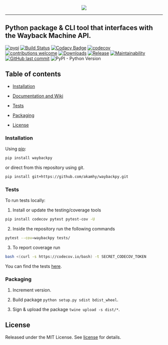 <div align="center">
  <img src="https://raw.githubusercontent.com/akamhy/waybackpy/master/assets/waybackpy_logo.svg"><br>
</div>

-----------------

## Python package & CLI tool that interfaces with the Wayback Machine API. 
[![pypi](https://img.shields.io/pypi/v/waybackpy.svg)](https://pypi.org/project/waybackpy/)
[![Build Status](https://github.com/akamhy/waybackpy/workflows/CI/badge.svg)](https://github.com/akamhy/waybackpy/actions?query=workflow%3ACI)
[![Codacy Badge](https://api.codacy.com/project/badge/Grade/255459cede9341e39436ec8866d3fb65)](https://www.codacy.com/manual/akamhy/waybackpy?utm_source=github.com&amp;utm_medium=referral&amp;utm_content=akamhy/waybackpy&amp;utm_campaign=Badge_Grade)
[![codecov](https://codecov.io/gh/akamhy/waybackpy/branch/master/graph/badge.svg)](https://codecov.io/gh/akamhy/waybackpy)
[![contributions welcome](https://img.shields.io/static/v1.svg?label=Contributions&message=Welcome&color=0059b3&style=flat-square)](https://github.com/akamhy/waybackpy/blob/master/CONTRIBUTING.md)
[![Downloads](https://pepy.tech/badge/waybackpy/month)](https://pepy.tech/project/waybackpy)
[![Release](https://img.shields.io/github/v/release/akamhy/waybackpy.svg)](https://github.com/akamhy/waybackpy/releases)
[![Maintainability](https://api.codeclimate.com/v1/badges/942f13d8177a56c1c906/maintainability)](https://codeclimate.com/github/akamhy/waybackpy/maintainability)
[![GitHub last commit](https://img.shields.io/github/last-commit/akamhy/waybackpy?color=blue&style=flat-square)](https://github.com/akamhy/waybackpy/commits/master)
![PyPI - Python Version](https://img.shields.io/pypi/pyversions/waybackpy?style=flat-square)



## Table of contents

<!--ts-->

* [Installation](#installation)

* [Documentation and Wiki](https://github.com/akamhy/waybackpy/wiki)

* [Tests](#tests)

* [Packaging](#packaging)

* [License](#license)

<!--te-->

### Installation

Using [pip](https://en.wikipedia.org/wiki/Pip_(package_manager)):

```bash
pip install waybackpy
```

or direct from this repository using git.

```bash
pip install git+https://github.com/akamhy/waybackpy.git
```


### Tests

To run tests locally:

1) Install or update the testing/coverage tools 

```bash
pip install codecov pytest pytest-cov -U
```

2) Inside the repository run the following commands

```bash
pytest --cov=waybackpy tests/
```

3) To report coverage run

```bash
bash <(curl -s https://codecov.io/bash) -t SECRET_CODECOV_TOKEN
```

You can find the tests [here](https://github.com/akamhy/waybackpy/tree/master/tests).


### Packaging

1. Increment version.

2. Build package ``python setup.py sdist bdist_wheel``.

3. Sign & upload the package ``twine upload -s dist/*``.

## License

Released under the MIT License. See
[license](https://github.com/akamhy/waybackpy/blob/master/LICENSE) for details.
